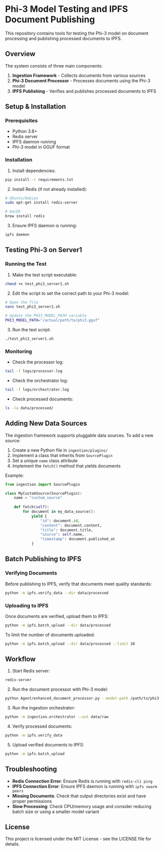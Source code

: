 # Phi-3 Model Testing and IPFS Document Publishing

This repository contains tools for testing the Phi-3 model on document processing and publishing processed documents to IPFS.

## Overview

The system consists of three main components:
1. **Ingestion Framework** - Collects documents from various sources
2. **Phi-3 Document Processor** - Processes documents using the Phi-3 model
3. **IPFS Publishing** - Verifies and publishes processed documents to IPFS

## Setup & Installation

### Prerequisites

- Python 3.8+
- Redis server
- IPFS daemon running
- Phi-3 model in GGUF format

### Installation

1. Install dependencies:
```bash
pip install -r requirements.txt
```

2. Install Redis (if not already installed):
```bash
# Ubuntu/Debian
sudo apt-get install redis-server

# macOS
brew install redis
```

3. Ensure IPFS daemon is running:
```bash
ipfs daemon
```

## Testing Phi-3 on Server1

### Running the Test

1. Make the test script executable:
```bash
chmod +x test_phi3_server1.sh
```

2. Edit the script to set the correct path to your Phi-3 model:
```bash
# Open the file
nano test_phi3_server1.sh

# Update the PHI3_MODEL_PATH variable
PHI3_MODEL_PATH="/actual/path/to/phi3.gguf"
```

3. Run the test script:
```bash
./test_phi3_server1.sh
```

### Monitoring

- Check the processor log:
```bash
tail -f logs/processor.log
```

- Check the orchestrator log:
```bash
tail -f logs/orchestrator.log
```

- Check processed documents:
```bash
ls -la data/processed/
```

## Adding New Data Sources

The ingestion framework supports pluggable data sources. To add a new source:

1. Create a new Python file in `ingestion/plugins/`
2. Implement a class that inherits from `SourcePlugin`
3. Set a unique `name` class attribute
4. Implement the `fetch()` method that yields documents

Example:
```python
from ingestion import SourcePlugin

class MyCustomSource(SourcePlugin):
    name = "custom_source"
    
    def fetch(self):
        for document in my_data_source():
            yield {
                "id": document.id,
                "content": document.content,
                "title": document.title,
                "source": self.name,
                "timestamp": document.published_at
            }
```

## Batch Publishing to IPFS

### Verifying Documents

Before publishing to IPFS, verify that documents meet quality standards:

```bash
python -m ipfs.verify_data --dir data/processed
```

### Uploading to IPFS

Once documents are verified, upload them to IPFS:

```bash
python -m ipfs.batch_upload --dir data/processed
```

To limit the number of documents uploaded:

```bash
python -m ipfs.batch_upload --dir data/processed --limit 10
```

## Workflow

1. Start Redis server:
```bash
redis-server
```

2. Run the document processor with Phi-3 model:
```bash
python Agent/enhanced_document_processor.py --model-path /path/to/phi3.gguf --queue
```

3. Run the ingestion orchestrator:
```bash
python -m ingestion.orchestrator --out data/raw
```

4. Verify processed documents:
```bash
python -m ipfs.verify_data
```

5. Upload verified documents to IPFS:
```bash
python -m ipfs.batch_upload
```

## Troubleshooting

- **Redis Connection Error**: Ensure Redis is running with `redis-cli ping`
- **IPFS Connection Error**: Ensure IPFS daemon is running with `ipfs swarm peers`
- **Missing Documents**: Check that output directories exist and have proper permissions
- **Slow Processing**: Check CPU/memory usage and consider reducing batch size or using a smaller model variant

## License

This project is licensed under the MIT License - see the LICENSE file for details. 